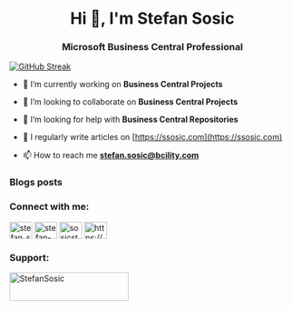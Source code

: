 <h1 align="center">Hi 👋, I'm Stefan Sosic</h1>
<h3 align="center">Microsoft Business Central Professional</h3>

[![GitHub Streak](https://streak-stats.demolab.com?user=StefanSosic&theme=react&hide_border=true&border_radius=10&date_format=M%20j%5B%2C%20Y%5D&card_width=600&card_height=300)](https://git.io/streak-stats)


- 🔭 I’m currently working on **Business Central Projects**

- 👯 I’m looking to collaborate on **Business Central Projects**

- 🤝 I’m looking for help with **Business Central Repositories**

- 📝 I regularly write articles on [https://ssosic.com](https://ssosic.com)

- 📫 How to reach me **stefan.sosic@bcility.com**

### Blogs posts
<!-- BLOG-POST-LIST:START -->
<!-- BLOG-POST-LIST:END -->

<h3 align="left">Connect with me:</h3>
<p align="left">
<a href="https://twitter.com/stefan_sosic" target="blank"><img align="center" src="https://raw.githubusercontent.com/rahuldkjain/github-profile-readme-generator/master/src/images/icons/Social/twitter.svg" alt="stefan_sosic" height="30" width="40" /></a>
<a href="https://linkedin.com/in/stefan-sosic" target="blank"><img align="center" src="https://raw.githubusercontent.com/rahuldkjain/github-profile-readme-generator/master/src/images/icons/Social/linked-in-alt.svg" alt="stefan-sosic" height="30" width="40" /></a>
<a href="https://www.youtube.com/@SosicStefan" target="blank"><img align="center" src="https://raw.githubusercontent.com/rahuldkjain/github-profile-readme-generator/master/src/images/icons/Social/youtube.svg" alt="sosicstefan" height="30" width="40" /></a>
<a href="https://ssosic.com/feed/" target="blank"><img align="center" src="https://raw.githubusercontent.com/rahuldkjain/github-profile-readme-generator/master/src/images/icons/Social/rss.svg" alt="https://ssosic.com/feed/" height="30" width="40" /></a>
</p>

<h3 align="left">Support:</h3>
<p><a href="https://www.buymeacoffee.com/StefanSosic"> <img align="left" src="https://cdn.buymeacoffee.com/buttons/v2/default-yellow.png" height="50" width="210" alt="StefanSosic" /></a></p><br><br>
